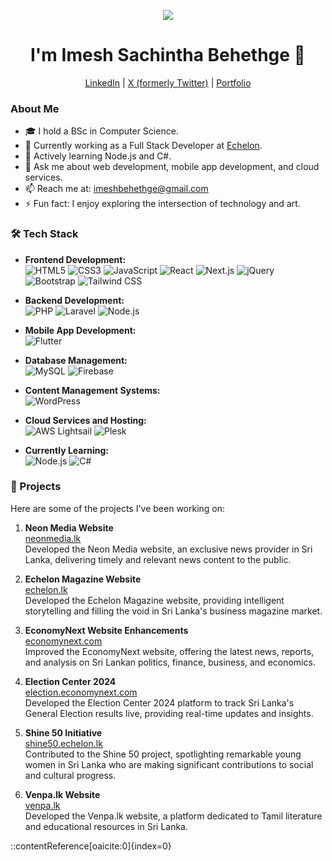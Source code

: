 <!-- Header with animated text -->
<p align="center">
  <img src="https://capsule-render.vercel.app/api?text=Hi%20There!&animation=fadeIn&type=waving&color=gradient&height=100"/>
</p>

<!-- Introduction -->
<h1 align="center"> I'm Imesh Sachintha Behethge 👋</h1>
<p align="center">
  <a href="https://www.linkedin.com/in/imeshsps/">LinkedIn</a> |
  <a href="https://x.com/Imesh_Behethge">X (formerly Twitter)</a> |
  <a href="https://imesh.dev">Portfolio</a>
</p>

<!-- About Me -->
### About Me

- 🎓 I hold a BSc in Computer Science.
- 💼 Currently working as a Full Stack Developer at [Echelon](https://echelon.lk).
- 🌱 Actively learning Node.js and C#.
- 💬 Ask me about web development, mobile app development, and cloud services.
- 📫 Reach me at: imeshbehethge@gmail.com
- ⚡ Fun fact: I enjoy exploring the intersection of technology and art.

<!-- Tech Stack -->
### 🛠️ Tech Stack

- **Frontend Development:**  
  ![HTML5](https://img.shields.io/badge/-HTML5-E34F26?style=flat&logo=html5&logoColor=white)
  ![CSS3](https://img.shields.io/badge/-CSS3-1572B6?style=flat&logo=css3&logoColor=white)
  ![JavaScript](https://img.shields.io/badge/-JavaScript-F7DF1E?style=flat&logo=javascript&logoColor=black)
  ![React](https://img.shields.io/badge/-React-61DAFB?style=flat&logo=react&logoColor=black)
  ![Next.js](https://img.shields.io/badge/-Next.js-000000?style=flat&logo=next.js&logoColor=white)
  ![jQuery](https://img.shields.io/badge/-jQuery-0769AD?style=flat&logo=jquery&logoColor=white)
  ![Bootstrap](https://img.shields.io/badge/-Bootstrap-7952B3?style=flat&logo=bootstrap&logoColor=white)
  ![Tailwind CSS](https://img.shields.io/badge/-Tailwind%20CSS-38B2AC?style=flat&logo=tailwind-css&logoColor=white)

- **Backend Development:**  
  ![PHP](https://img.shields.io/badge/-PHP-777BB4?style=flat&logo=php&logoColor=white)
  ![Laravel](https://img.shields.io/badge/-Laravel-FF2D20?style=flat&logo=laravel&logoColor=white)
  ![Node.js](https://img.shields.io/badge/-Node.js-339933?style=flat&logo=node.js&logoColor=white)

- **Mobile App Development:**  
  ![Flutter](https://img.shields.io/badge/-Flutter-02569B?style=flat&logo=flutter&logoColor=white)

- **Database Management:**  
  ![MySQL](https://img.shields.io/badge/-MySQL-4479A1?style=flat&logo=mysql&logoColor=white)
  ![Firebase](https://img.shields.io/badge/-Firebase-FFCA28?style=flat&logo=firebase&logoColor=black)

- **Content Management Systems:**  
  ![WordPress](https://img.shields.io/badge/-WordPress-21759B?style=flat&logo=wordpress&logoColor=white)

- **Cloud Services and Hosting:**  
  ![AWS Lightsail](https://img.shields.io/badge/-AWS%20Lightsail-232F3E?style=flat&logo=amazon-aws&logoColor=white)
  ![Plesk](https://img.shields.io/badge/-Plesk-52BBE6?style=flat&logo=plesk&logoColor=white)

- **Currently Learning:**  
  ![Node.js](https://img.shields.io/badge/-Node.js-339933?style=flat&logo=node.js&logoColor=white)
  ![C#](https://img.shields.io/badge/-C%23-239120?style=flat&logo=c-sharp&logoColor=white)

<!-- Projects -->
### 🚀 Projects

Here are some of the projects I've been working on:

1. **Neon Media Website**  
   [neonmedia.lk](https://neonmedia.lk)  
   Developed the Neon Media website, an exclusive news provider in Sri Lanka, delivering timely and relevant news content to the public.

2. **Echelon Magazine Website**  
   [echelon.lk](https://echelon.lk)  
   Developed the Echelon Magazine website, providing intelligent storytelling and filling the void in Sri Lanka's business magazine market.

3. **EconomyNext Website Enhancements**  
   [economynext.com](https://economynext.com)  
   Improved the EconomyNext website, offering the latest news, reports, and analysis on Sri Lankan politics, finance, business, and economics.

4. **Election Center 2024**  
   [election.economynext.com](https://election.economynext.com)  
   Developed the Election Center 2024 platform to track Sri Lanka's General Election results live, providing real-time updates and insights.

5. **Shine 50 Initiative**  
   [shine50.echelon.lk](https://shine50.echelon.lk)  
   Contributed to the Shine 50 project, spotlighting remarkable young women in Sri Lanka who are making significant contributions to social and cultural progress.

6. **Venpa.lk Website**  
   [venpa.lk](https://venpa.lk)  
   Developed the Venpa.lk website, a platform dedicated to Tamil literature and educational resources in Sri Lanka.


::contentReference[oaicite:0]{index=0}
 
